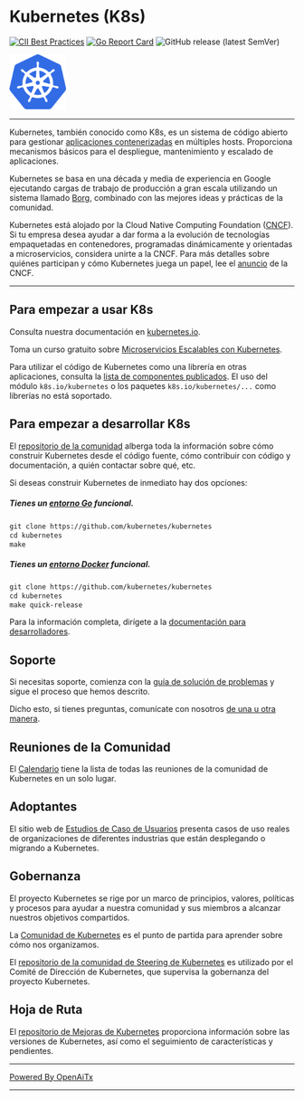 # Kubernetes (K8s)

[![CII Best Practices](https://bestpractices.coreinfrastructure.org/projects/569/badge)](https://bestpractices.coreinfrastructure.org/projects/569) [![Go Report Card](https://goreportcard.com/badge/github.com/kubernetes/kubernetes)](https://goreportcard.com/report/github.com/kubernetes/kubernetes) ![GitHub release (latest SemVer)](https://img.shields.io/github/v/release/kubernetes/kubernetes?sort=semver)

<img src="https://github.com/kubernetes/kubernetes/raw/master/logo/logo.png" width="100">

----

Kubernetes, también conocido como K8s, es un sistema de código abierto para gestionar [aplicaciones contenerizadas] en múltiples hosts. Proporciona mecanismos básicos para el despliegue, mantenimiento y escalado de aplicaciones.

Kubernetes se basa en una década y media de experiencia en Google ejecutando cargas de trabajo de producción a gran escala utilizando un sistema llamado [Borg], combinado con las mejores ideas y prácticas de la comunidad.

Kubernetes está alojado por la Cloud Native Computing Foundation ([CNCF]). Si tu empresa desea ayudar a dar forma a la evolución de tecnologías empaquetadas en contenedores, programadas dinámicamente y orientadas a microservicios, considera unirte a la CNCF. Para más detalles sobre quiénes participan y cómo Kubernetes juega un papel, lee el [anuncio] de la CNCF.

----

## Para empezar a usar K8s

Consulta nuestra documentación en [kubernetes.io].

Toma un curso gratuito sobre [Microservicios Escalables con Kubernetes].

Para utilizar el código de Kubernetes como una librería en otras aplicaciones, consulta la [lista de componentes publicados](https://git.k8s.io/kubernetes/staging/README.md). El uso del módulo `k8s.io/kubernetes` o los paquetes `k8s.io/kubernetes/...` como librerías no está soportado.

## Para empezar a desarrollar K8s

El [repositorio de la comunidad] alberga toda la información sobre cómo construir Kubernetes desde el código fuente, cómo contribuir con código y documentación, a quién contactar sobre qué, etc.

Si deseas construir Kubernetes de inmediato hay dos opciones:

##### Tienes un [entorno Go] funcional.

```
git clone https://github.com/kubernetes/kubernetes
cd kubernetes
make
```

##### Tienes un [entorno Docker] funcional.

```
git clone https://github.com/kubernetes/kubernetes
cd kubernetes
make quick-release
```

Para la información completa, dirígete a la [documentación para desarrolladores].

## Soporte

Si necesitas soporte, comienza con la [guía de solución de problemas] y sigue el proceso que hemos descrito.

Dicho esto, si tienes preguntas, comunícate con nosotros [de una u otra manera][comunicación].

[anuncio]: https://cncf.io/news/announcement/2015/07/new-cloud-native-computing-foundation-drive-alignment-among-container
[Borg]: https://research.google.com/pubs/pub43438.html?authuser=1
[CNCF]: https://www.cncf.io/about
[comunicación]: https://git.k8s.io/community/communication
[repositorio de la comunidad]: https://git.k8s.io/community
[aplicaciones contenerizadas]: https://kubernetes.io/docs/concepts/overview/what-is-kubernetes/
[documentación para desarrolladores]: https://git.k8s.io/community/contributors/devel#readme
[entorno Docker]: https://docs.docker.com/engine
[entorno Go]: https://go.dev/doc/install
[kubernetes.io]: https://kubernetes.io
[Microservicios Escalables con Kubernetes]: https://www.udacity.com/course/scalable-microservices-with-kubernetes--ud615
[guía de solución de problemas]: https://kubernetes.io/docs/tasks/debug/

## Reuniones de la Comunidad

El [Calendario](https://www.kubernetes.dev/resources/calendar/) tiene la lista de todas las reuniones de la comunidad de Kubernetes en un solo lugar.

## Adoptantes

El sitio web de [Estudios de Caso de Usuarios](https://kubernetes.io/case-studies/) presenta casos de uso reales de organizaciones de diferentes industrias que están desplegando o migrando a Kubernetes.

## Gobernanza

El proyecto Kubernetes se rige por un marco de principios, valores, políticas y procesos para ayudar a nuestra comunidad y sus miembros a alcanzar nuestros objetivos compartidos.

La [Comunidad de Kubernetes](https://github.com/kubernetes/community/blob/master/governance.md) es el punto de partida para aprender sobre cómo nos organizamos.

El [repositorio de la comunidad de Steering de Kubernetes](https://github.com/kubernetes/steering) es utilizado por el Comité de Dirección de Kubernetes, que supervisa la gobernanza del proyecto Kubernetes.

## Hoja de Ruta

El [repositorio de Mejoras de Kubernetes](https://github.com/kubernetes/enhancements) proporciona información sobre las versiones de Kubernetes, así como el seguimiento de características y pendientes.


---


[Powered By OpenAiTx](https://github.com/OpenAiTx/OpenAiTx)


---